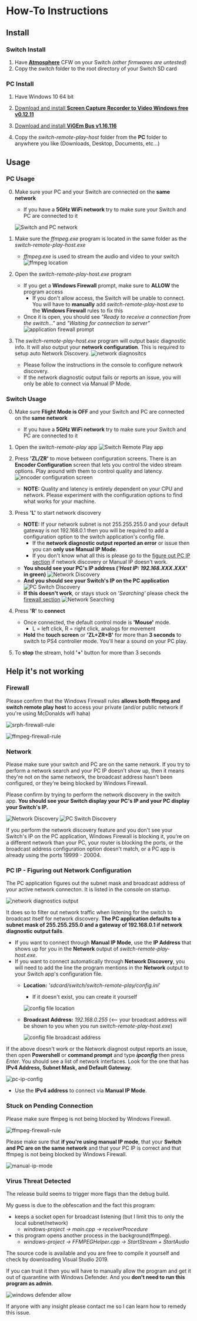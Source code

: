 # How-To Instructions

## Install

### Switch Install

1. Have **[Atmosphere](https://github.com/Atmosphere-NX/Atmosphere/releases/latest)** CFW on your Switch *(other firmwares are untested)*
2. Copy the *switch* folder to the root directory of your Switch SD card

### PC Install

1. Have Windows 10 64 bit

2. [Download and install **Screen Capture Recorder to Video Windows free v0.12.11**](https://github.com/rdp/screen-capture-recorder-to-video-windows-free/releases/tag/v0.12.11)

3. [Download and install **ViGEm Bus v1.16.116**](https://github.com/ViGEm/ViGEmBus/releases/tag/setup-v1.16.116)

4. Copy the *switch-remote-play-host* folder from the **PC** folder to anywhere you like (Downloads, Desktop, Documents, etc...)

## Usage

### PC Usage

0. Make sure your PC and your Switch are connected on the **same network**
    - If you have a **5GHz WiFi network** try to make sure your Switch and PC are connected to it

    ![Switch and PC network](switch-pc-network.png)

1. Make sure the *ffmpeg.exe* program is located in the same folder as the *switch-remote-play-host.exe*
    - *ffmpeg.exe* is used to stream the audio and video to your switch
    ![ffmpeg location](ffmpeg-loc.png)

2. Open the *switch-remote-play-host.exe* program
    - If you get a **Windows Firewall** prompt, make sure to **ALLOW** the program access
      - If you don't allow access, the Switch will be unable to connect. You will have to **manually** add *switch-remote-play-host.exe* to the **Windows Firewall** rules to fix this
    - Once it is open, you should see *"Ready to receive a connection from the switch..."* and *"Waiting for connection to server"*
    ![application firewall prompt](firewall-prompt.png)

3. The *switch-remote-play-host.exe* program will output basic diagnostic info. It will also output your **network configuration**. This is required to setup auto Network Discovery.
   ![network diagnositcs](network-diagnostics-output.png)
   - Please follow the instructions in the console to configure network discovery.
   - If the network diagnostic output fails or reports an issue, you will only be able to connect via Manual IP Mode.

### Switch Usage

0. Make sure **Flight Mode is OFF** and your Switch and PC are connected on the **same network**
    - If you have a **5GHz WiFi network** try to make sure your Switch and PC are connected to it

1. Open the *switch-remote-play* app
   ![Switch Remote Play app](srp-app.jpg)

2. Press **'ZL/ZR'** to move between configuration screens. There is an **Encoder Configuration** screen that lets you control the video stream options. Play around with them to control quality and latency.
   ![encoder configuration screen](config-screen.jpg)
   - **NOTE:** Quality and latency is entirely dependent on your CPU and network. Please experiment with the configuration options to find what works for your machine.

3. Press **'L'** to start network discovery
    - **NOTE:** If your network subnet is not 255.255.255.0 and your default gateway is not 192.168.0.1 then you will be required to add a configuration option to the switch application's config file.
      - If the **network diagnostic output reported an error** or issue then you can **only use Manual IP Mode**.
      - If you don't know what all this is please go to the [figure out PC IP section](#pc-ip---figuring-out-network-configuration) if network discovery or Manual IP doesn't work.
    - **You should see your PC's IP address (*'Host IP: 192.168.XXX.XXX'* in green)**
    ![Network Discovery](network-discovery.jpg)
    - **And you should see your Switch's IP on the PC application**
    ![PC Switch Discovery](host-handshake-success.png)
    - **If this doesn't work**, or stays stuck on *'Searching'* please check the [firewall section](#firewall)
    ![Network Searching](searching-network.jpg)

4. Press **'R'** to **connect**
    - Once connected, the default control mode is **'Mouse'** mode.
      - L = left click, R = right click, analogs for movement
    - **Hold** the **touch screen** or **'ZL+ZR+B'** for more than **3 seconds** to switch to PS4 controller mode. You'll hear a sound on your PC play.

5. To **stop** the stream, hold **'+'** button for more than 3 seconds

## Help it's not working

### Firewall

Please confirm that the Windows Firewall rules **allows both ffmpeg and switch remote play host** to access your private (and/or public network if you're using McDonalds wifi haha)

![srph-firewall-rule](firewall-rules.png)

![ffmpeg-firewall-rule](firewall-rules-ffmpeg.png)

### Network

Please make sure your switch and PC are on the same network. If you try to perform a network search and your PC IP doesn't show up, then it means they're not on the same network, the broadcast address hasn't been configured, or they're being blocked by Windows Firewall.

Please confirm by trying to perform the network discovery in the switch app. **You should see your Switch display your PC's IP and your PC display your Switch's IP.**

![Network Discovery](network-discovery.jpg)
![PC Switch Discovery](host-handshake-success.png)

If you perform the network discovery feature and you don't see your Switch's IP on the PC application, Windows Firewall is blocking it, you're on a different network than your PC, your router is blocking the ports, or the broadcast address configuration option doesn't match, or a PC app is already using the ports 19999 - 20004.

### PC IP - Figuring out Network Configuration

The PC application figures out the subnet mask and broadcast address of your active network connecton. It is listed in the console on startup.

![network diagnostics output](network-diagnostics-output.png)

It does so to filter out network traffic when listening for the switch to broadcast itself for network discovery. **The PC application defaults to a subnet mask of 255.255.255.0 and a gateway of 192.168.0.1 if network diagnostic output fails**.

- If you want to connect through **Manual IP Mode**, use the **IP Address** that shows up for you in the **Network** output of *switch-remote-play-host.exe*.
- If you want to connect automatically through **Network Discovery**, you will need to add the line the program mentions in the **Network** output to your Switch app's configuration file.
  - **Location:** *'sdcard/switch/switch-remote-play/config.ini'*
    - If it doesn't exist, you can create it yourself

    ![config file location](switch-app-config-file.png)

  - **Broadcast Address:** *192.168.0.255* (<-- your broadcast address will be shown to you when you run *switch-remote-play-host.exe*)

    ![config file broadcast address](switch-app-config-broadcast-addr.png)

If the above doesn't work or the Network diagnost output reports an issue, then open **Powershell** or **command prompt** and type ***ipconfig*** then press *Enter*. You should see a list of network interfaces. Look for the one that has **IPv4 Address, Subnet Mask, and Default Gateway**.

![pc-ip-config](pc-ip-configuration.png)

- Use the **IPv4 address** to connect via **Manual IP Mode**.

### Stuck on Pending Connection

Please make sure ffmpeg is not being blocked by Windows Firewall.

![ffmpeg-firewall-rule](firewall-rules-ffmpeg.png)

Please make sure that **if you're using manual IP mode**, that your **Switch and PC are on the same network** and that your PC IP is correct and that ffmpeg is not being blocked by Windows Firewall.

![manual-ip-mode](manual-ip-screen.jpg)

### Virus Threat Detected

The release build seems to trigger more flags than the debug build.

My guess is due to the obfescation and the fact this program:

- keeps a socket open for broadcast listening (but I limit this to only the local subnet/network)
  - *windows-project -> main.cpp -> receiverProcedure*
- this program opens another process in the background(ffmpeg).
  - *windows-project -> FFMPEGHelper.cpp -> StartStream + StartAudio*

The source code is available and you are free to compile it yourself and check by downloading Visual Studio 2019.

If you can trust it then you will have to manually allow the program and get it out of quarantine with Windows Defender. And you **don't need to run this program as admin**.

![windows defender allow](windows-defender-quarantine.png)

If anyone with any insight please contact me so I can learn how to remedy this issue.
